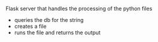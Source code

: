 Flask server that handles the processing of the python files

- queries the db for the string
- creates a file
- runs the file and returns the output
